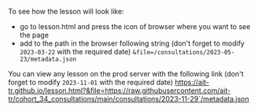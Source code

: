 To see how the lesson will look like:
- go to lesson.html and press the icon of browser where you want to see the page
- add to the path in the browser following string (don't forget to modify `2023-03-22` with the required date)
  `&file=/consultations/2023-05-23/metadata.json`

You can view any lesson on the prod server with the following link
(don't forget to modify `2023-11-01` with the required date)
https://ait-tr.github.io/lesson.html?&file=https://raw.githubusercontent.com/ait-tr/cohort_34_consultations/main/consultations/2023-11-29`/metadata.json